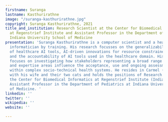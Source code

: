 ```yaml
---
firstname: Suranga
lastname: Kasthurirathne
image: "/suranga-kasthurirathne.jpg"
copyright: Suranga Kasthurirathne, 2021
title_and_institution: Research Scientist at the Center for Biomedical Informatics
  at Regenstrief Institute and Assistant Professor in the Department of Pediatrics;
  Indiana University School of Medicine
presentation: 'Suranga Kasthurirathne is a computer scientist and a health and biomedical
  informatician by training. His research focusses on the generalizability and fairness
  of healthcare AI tools, AI-driven innovations for resource constrained settings
  and the accountability of AI tools used in the healthcare domain. His ICA4 proposal
  focuses on investigating how stakeholders representing a broad range of skillsets
  and expertise areas influence the acceptance, use and ongoing assessment of AI tools
  within complex socio-technical health systems. He resides in Carmel (Indiana, USA)
  with his wife and their two cats and holds the positions of Research Scientist at
  the Center for Biomedical Informatics at Regenstrief Institute (Indiana, USA) and
  Assistant Professor in the Department of Pediatrics at Indiana University School
  of Medicine. '
linkedin: ''
twitter: ''
wikipedia: ''
website: ''

---
```

